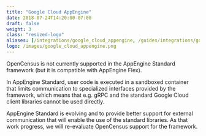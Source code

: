 ```yaml
---
title: "Google Cloud AppEngine"
date: 2018-07-24T14:20:00-07:00
draft: false
weight: 3
class: "resized-logo"
aliases: [/integrations/google_cloud_appengine, /guides/integrations/google_cloud_appengine]
logo: /images/google_cloud_appengine.png
---
```


OpenCensus is not currently supported in the AppEngine Standard framework (but
it is compatible with AppEngine Flex).

In AppEngine Standard, user code is executed in a sandboxed container that
limits communication to specialized interfaces provided by the framework, which
means that e.g. gRPC and the standard Google Cloud client libraries cannot be
used directly.

AppEngine Standard is evolving and to provide better support for external
communication that will enable the use of the standard libraries. As that work
progress, we will re-evaluate OpenCensus support for the framework.



